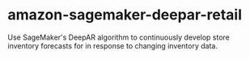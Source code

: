 # amazon-sagemaker-deepar-retail
Use SageMaker's DeepAR algorithm to continuously develop store inventory forecasts for in response to changing inventory data.
